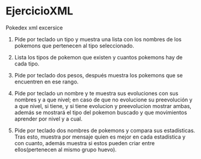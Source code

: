 # EjercicioXML

Pokedex xml excersice

1. Pide por teclado un tipo y muestra una lista con los nombres de los pokemons que pertenecen al tipo seleccionado.

2. Lista los tipos de pokemon que existen y cuantos pokemons hay de cada tipo.

3. Pide por teclado dos pesos, después muestra los pokemons que se encuentren en ese rango.

4. Pide por teclado un nombre y te muestra sus evoluciones con sus nombres y a que nivel; en caso de que no evolucione su preevolución y a que nivel, si tiene, y si tiene evolucion y preevolucion mostrar ambas, además se mostrará el tipo del pokemon buscado y que movimientos aprender por nivel y a cual.

5. Pide por teclado dos nombres de pokemons y compara sus estadísticas. Tras esto, muestra por mensaje quien es mejor en cada estadística y con cuanto, además muestra si estos pueden criar entre ellos(pertenecen al mismo grupo huevo).
